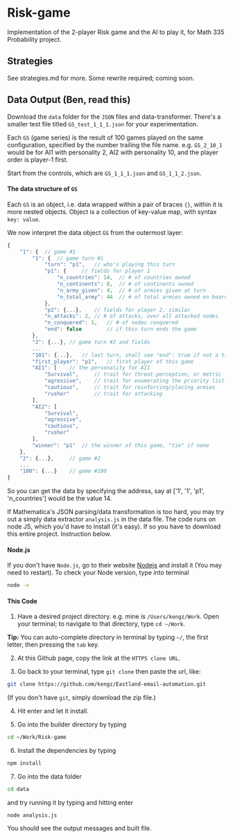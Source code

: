 # Risk-game
Implementation of the 2-player Risk game and the AI to play it, for Math 335 Probability project.


## Strategies
See strategies.md for more. Some rewrite required; coming soon.


## Data Output (Ben, read this)
Download the `data` folder for the `JSON` files and data-transformer. There's a smaller test file titled `GS_test_1_1_1.json` for your experimentation.

Each `GS` (game series) is the result of 100 games played on the same configuration, specified by the number trailing the file name. e.g. `GS_2_10_1` would be for AI1 with personality 2, AI2 with personality 10, and the player order is player-1 first.

Start from the controls, which are `GS_1_1_1.json` and `GS_1_1_2.json`.


#### The data structure of `GS`

Each `GS` is an object, i.e. data wrapped within a pair of braces `{}`, within it is more nested objects. Object is a collection of key-value map, with syntax `key: value`.

We now interpret the data object `GS` from the outermost layer:


```js
{
    "1": { 	// game #1
        "1": { 	// game turn #1
            "turn": "p1", 	// who's playing this turn
            "p1": {		// fields for player 1
                "n_countries": 14,	// # of countries owned
                "n_continents": 0,	// # of continents owned
                "n_army_given": 4,	// # of armies given at turn
                "n_total_army": 44	// # of total armies owned on board
            },
            "p2": {...},	// fields for player 2, similar
            "n_attacks": 2,	// # of attacks, over all attacked nodes
            "n_conquered": 1,	// # of nodes conquered
            "end": false		// if this turn ends the game
        },
        "2": {...},	// game turn #2 and fields
        ...
        "101": {...},	// last turn, shall see "end": true if not a tie
        "first_player": "p1",	// first player of this game
        "AI1": [	// the personality for AI1
            "Survival",		// trait for threat-perception, or metric
            "agressive",	// trait for enumerating the priority list 
            "cautious",		// trait for reinforcing/placing armies
            "rusher"		// trait for attacking
        ],
        "AI2": [
            "Survival",
            "agressive",
            "cautious",
            "rusher"
        ],
        "winner": "p1"	// the winner of this game, "tie" if none
    },
    "2": {...},		// game #2
    ...
    "100": {...}	// game #100
}

```

So you can get the data by specifying the address, say at ['1', '1', 'p1', 'n_countries'] would be the value 14.

If Mathematica's JSON parsing/data transformation is too hard, you may try out a simply data extractor `analysis.js` in the data file. The code runs on node JS, which you'd have to install (it's easy). If so you have to download this entire project. Instruction below.


#### Node.js

If you don't have `Node.js`, go to their website [Nodejs](https://nodejs.org) and install it (You may need to restart). To check your Node version, type into terminal

```bash
node -v
```


#### This Code
1. Have a desired project directory. e.g. mine is `/Users/kengz/Work`. Open your terminal; to navigate to that directory, type `cd ~/Work`.

**Tip:** You can auto-complete directory in terminal by typing `~/`, the first letter, then pressing the `tab` key.

2. At this Github page, copy the link at the `HTTPS clone URL`.

3. Go back to your terminal, type `git clone` then paste the url, like:

```bash
git clone https://github.com/kengz/Eastland-email-automation.git
```

(If you don't have `git`, simply download the zip file.)

4. Hit enter and let it install.

5. Go into the builder directory by typing 

```bash
cd ~/Work/Risk-game
```

6. Install the dependencies by typing 

```bash
npm install
```

7. Go into the data folder

```bash
cd data
```

and try running it by typing and hitting enter
```
node analysis.js
```

You should see the output messages and built file.


